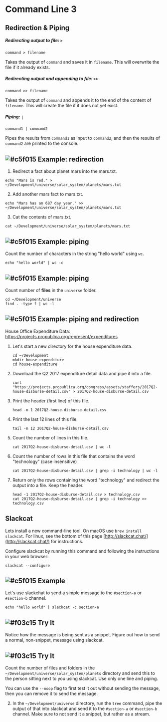# Command Line 3

## Redirection & Piping

##### Redirecting output to file: `>`

```
command > filename
```

Takes the output of `command` and saves it in `filename`. This will overwrite the file if it already exists.

##### Redirecting output and appending to file: `>>`

```
command >> filename
```

Takes the output of `command` and appends it to the end of the content of `filename`. This will create the file if it does not yet exist.

##### Piping: `|`

```
command1 | command2
```

Pipes the results from `command1` as input to `command2`, and then the results of `command2` are printed to the console.

## ![#c5f015](https://placehold.it/15/c5f015/000000?text=+) Example: redirection

1. Redirect a fact about planet mars into the mars.txt.

```
echo "Mars is red." > ~/Development/universe/solar_system/planets/mars.txt
```

2. Add another mars fact to mars.txt.

```
echo "Mars has an 687 day year." >> ~/Development/universe/solar_system/planets/mars.txt
```

3. Cat the contents of mars.txt.

```
cat ~/Development/universe/solar_system/planets/mars.txt
```

## ![#c5f015](https://placehold.it/15/c5f015/000000?text=+) Example: piping

Count the number of characters in the string "hello world" using `wc`.

```
echo "hello world" | wc -c
```

## ![#c5f015](https://placehold.it/15/c5f015/000000?text=+) Example: piping

Count number of **files** in the `universe` folder.

```
cd ~/Development/universe
find . -type f | wc -l
```

## ![#c5f015](https://placehold.it/15/c5f015/000000?text=+) Example: piping and redirection

House Office Expenditure Data: https://projects.propublica.org/represent/expenditures

1. Let's start a new directory for the house expenditure data.

    ```
    cd ~/Development
    mkdir house-expenditure
    cd house-expenditure
    ```

4. Download the Q2 2017 expenditure detail data and pipe it into a file.

    ```
    curl "https://projects.propublica.org/congress/assets/staffers/2017Q2-house-disburse-detail.csv" > 2017Q2-house-disburse-detail.csv
    ```

5. Print the header (first line) of this file.

    ```
    head -n 1 2017Q2-house-disburse-detail.csv
    ```

6. Print the last 12 lines of this file.

    ```
    tail -n 12 2017Q2-house-disburse-detail.csv
    ```

7. Count the number of lines in this file.

    ```
    cat 2017Q2-house-disburse-detail.csv | wc -l
    ```

8. Count the number of rows in this file that contains the word "technology" (case insensitive)

    ```
    cat 2017Q2-house-disburse-detail.csv | grep -i technology | wc -l
    ```

9. Return only the rows containing the word "technology" and redirect the output into a file. Keep the header.
    
    ```
    head -1 2017Q2-house-disburse-detail.csv > technology.csv
    cat 2017Q2-house-disburse-detail.csv | grep -i technology >> technology.csv
    ```

## Slackcat

Lets install a new command-line tool. On macOS use `brew install slackcat`. For linux, see the bottom of this page [http://slackcat.chat/](http://slackcat.chat/) for instructions.

Configure slackcat by running this command and following the instructions in your web browser:

```
slackcat --configure
```

## ![#c5f015](https://placehold.it/15/c5f015/000000?text=+) Example

Let's use slackchat to send a simple message to the `#section-a` or `#section-b` channel.

```
echo "hello world" | slackcat -c section-a
```

## ![#f03c15](https://placehold.it/15/f03c15/000000?text=+) Try It

Notice how the message is being sent as a snippet. Figure out how to send a normal, non-snippet, message using slackcat.

<!--
echo "hello" | slackcat -t -s -c testing
-->

## ![#f03c15](https://placehold.it/15/f03c15/000000?text=+) Try It

Count the number of files and folders in the `~/Development/universe/solar_system/planets` directory and send this to the person sitting next to you using slackcat. Use only one line and piping.

You can use the `--noop` flag to first test it out without sending the message, then you can remove it to send the message.

<!--
cd ~/Development/universe/solar_system/planets
ls | wc -l | slackcat -t -s -c dhrumil
-->

2. In the `~/Development/universe` directory, run the `tree` command, pipe the output of that into slackcat and send it to the `#section-a` or `#section-b` channel. Make sure to not send it a snippet, but rather as a stream.

<!-- 
cd ~/Development/universe/solar_system
tree | slackcat -t -s -c dhrumil
-->
